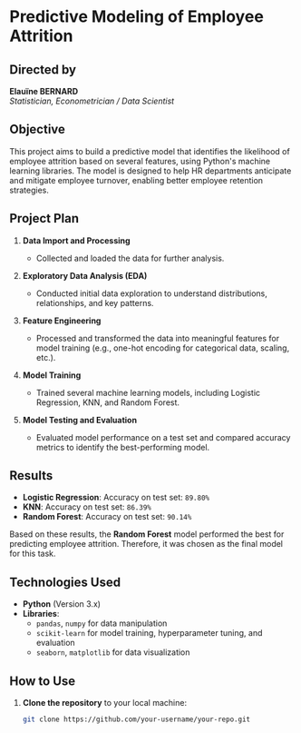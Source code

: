 # Predictive Modeling of Employee Attrition

## Directed by
**Elauïne BERNARD**  
*Statistician, Econometrician / Data Scientist*

## Objective

This project aims to build a predictive model that identifies the likelihood of employee attrition based on several features, using Python's machine learning libraries. The model is designed to help HR departments anticipate and mitigate employee turnover, enabling better employee retention strategies.

## Project Plan

1. **Data Import and Processing**  
   - Collected and loaded the data for further analysis.
   
2. **Exploratory Data Analysis (EDA)**  
   - Conducted initial data exploration to understand distributions, relationships, and key patterns.

3. **Feature Engineering**  
   - Processed and transformed the data into meaningful features for model training (e.g., one-hot encoding for categorical data, scaling, etc.).

4. **Model Training**  
   - Trained several machine learning models, including Logistic Regression, KNN, and Random Forest.

5. **Model Testing and Evaluation**  
   - Evaluated model performance on a test set and compared accuracy metrics to identify the best-performing model.

## Results

- **Logistic Regression**: Accuracy on test set: `89.80%`
- **KNN**: Accuracy on test set: `86.39%`
- **Random Forest**: Accuracy on test set: `90.14%`

Based on these results, the **Random Forest** model performed the best for predicting employee attrition. Therefore, it was chosen as the final model for this task.

## Technologies Used

- **Python** (Version 3.x)
- **Libraries**:
  - `pandas`, `numpy` for data manipulation
  - `scikit-learn` for model training, hyperparameter tuning, and evaluation
  - `seaborn`, `matplotlib` for data visualization

## How to Use

1. **Clone the repository** to your local machine:
   ```bash
   git clone https://github.com/your-username/your-repo.git
